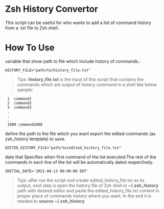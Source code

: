 

# Zsh History Convertor
This script can be useful for who wants to add a list of command history from a .txt file to Zsh shell.

# How To Use
variable that show path to file which include history of commands.:
```shell
HISTORY_FILE="path/to/history_file.txt" 
```
>Tips: **history_file.txt** is the input of this script that contains the commands which are output of history command in a shell like below sample:

```shell
 1  command1
 2  command2
 3  command3
 .
 .
 .
 1000 command1000
 ```



define the path to the file which you want export the edited commands (as zsh_history template) to save.
```shell
EDITED_HISTORY_FILE="path/to/edited_history_file.txt"
```
date that Specifies when first command of the list executed.The rest of the commands in each line of the list will be automatically dated respectively.
```shell
INITIAL_DATE='2021-08-13 00:00:00 EDT'
```

>Tips: after run the script and create edited_history_file.txt as its output, next step is open the history file of Zsh shell in **~/.zsh_history** path with desired editor and paste the edited_history_file.txt content in proper place of commands history where you want. In the end it is needed to **source ~/.zsh_history**